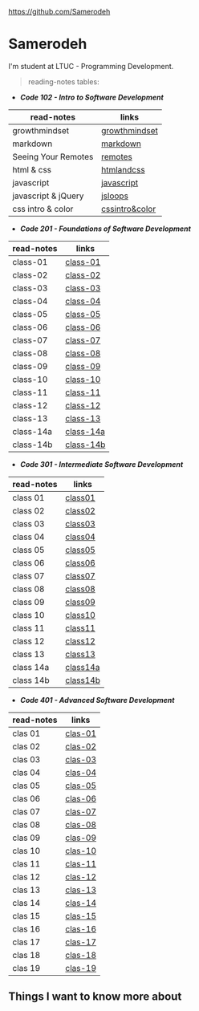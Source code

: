 https://github.com/Samerodeh

# Samerodeh
I'm student at LTUC - Programming Development.

> reading-notes tables:

* ***Code 102 - Intro to Software Development***

| read-notes     | links |
| ----------- | ----------- |
| growthmindset    | [growthmindset](growthmindset)      |
| markdown   |  [markdown](markdown)   |
| Seeing Your Remotes | [remotes](remotes) |
| html & css | [htmlandcss](htmlandcss) |
| javascript | [javascript](javascript) |
| javascript & jQuery | [jsloops](jsloops) |
| css intro & color | [cssintro&color](cssintro&color) |

* ***Code 201 - Foundations of Software Development***

| read-notes     | links |
| ----------- | ----------- |
| class-01 | [class-01](class-01) |
| class-02 | [class-02](class-02) |
| class-03 | [class-03](class-03) |
| class-04 | [class-04](class-04) |
| class-05 | [class-05](class-05) |
| class-06 | [class-06](class-06) |
| class-07 | [class-07](class-07) |
| class-08 | [class-08](class-08) |
| class-09 | [class-09](class-09) |
| class-10 | [class-10](class-10) |
| class-11 | [class-11](class-11) |
| class-12 | [class-12](class-12) |
| class-13 | [class-13](class-13) |
| class-14a | [class-14a](class-14a) |
| class-14b | [class-14b](class-14b) |

* ***Code 301 - Intermediate Software Development***

| read-notes     | links |
| ----------- | ----------- |
| class 01 | [class01](class01) |
| class 02 | [class02](class02) |
| class 03 | [class03](class03) |
| class 04 | [class04](class04) |
| class 05 | [class05](class05) |
| class 06 | [class06](class06) |
| class 07 | [class07](class07) | 
| class 08 | [class08](class08) |
| class 09 | [class09](class09) |
| class 10 | [class10](class10) |
| class 11 | [class11](class11) |
| class 12 | [class12](class12) |
| class 13 | [class13](class13) |
| class 14a | [class14a](class14a) |
| class 14b | [class14b](class14b) |

* ***Code 401 - Advanced Software Development*** 

| read-notes     | links |
| ----------- | ----------- |
| clas 01 | [clas-01](clas-01) |
| clas 02 | [clas-02](clas-02) |
| clas 03 | [clas-03](clas-03) |
| clas 04 | [clas-04](clas-04) |
| clas 05 | [clas-05](clas-05) |
| clas 06 | [clas-06](clas-06) |
| clas 07 | [clas-07](clas-07) |
| clas 08 | [clas-08](clas-08) |
| clas 09 | [clas-09](clas-09) |
| clas 10 | [clas-10](clas-10) |
| clas 11 | [clas-11](clas-11) |
| clas 12 | [clas-12](clas-12) |
| clas 13 | [clas-13](clas-13) |
| clas 14 | [clas-14](clas-14) |
| clas 15 | [clas-15](clas-15) |
| clas 16 | [clas-16](clas-16) |
| clas 17 | [clas-17](clas-17) |
| clas 18 | [clas-18](clas-18) |
| clas 19 | [clas-19](clas-19) |

## Things I want to know more about